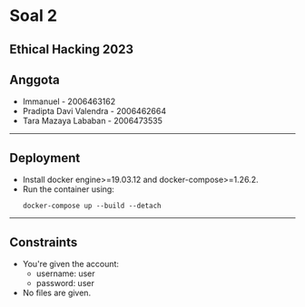 # Soal 2
Ethical Hacking 2023
---
## Anggota
- Immanuel - 2006463162 
- Pradipta Davi Valendra - 2006462664
- Tara Mazaya Lababan - 2006473535
---
## Deployment
- Install docker engine>=19.03.12 and docker-compose>=1.26.2.
- Run the container using:
    ```
    docker-compose up --build --detach
    ```
---
## Constraints
- You're given the account:
  - username: user
  - password: user
- No files are given.